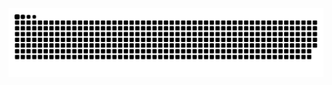 <!--### Hi there 👋-->

<!--
**kindle4jerry/kindle4jerry** is a ✨ _special_ ✨ repository because its `README.md` (this file) appears on your GitHub profile.

Here are some ideas to get you started:

- 🔭 I’m currently working on ...
- 🌱 I’m currently learning ...
- 👯 I’m looking to collaborate on ...
- 🤔 I’m looking for help with ...
- 💬 Ask me about ...
- 📫 How to reach me: ...
- 😄 Pronouns: ...
- ⚡ Fun fact: ...
-->

<picture>
  <source media="(prefers-color-scheme: dark)" srcset="https://raw.githubusercontent.com/kindle4jerry/kindle4jerry/output/github-contribution-grid-snake-dark.svg">
  <source media="(prefers-color-scheme: light)" srcset="https://raw.githubusercontent.com/kindle4jerry/kindle4jerry/output/github-contribution-grid-snake.svg">
  <img alt="github contribution grid snake animation" src="https://raw.githubusercontent.com/kindle4jerry/kindle4jerry/output/github-contribution-grid-snake.svg">
</picture>
